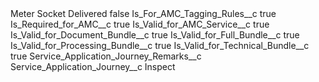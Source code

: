 <?xml version="1.0" encoding="UTF-8"?>
<CustomMetadata xmlns="http://soap.sforce.com/2006/04/metadata" xmlns:xsi="http://www.w3.org/2001/XMLSchema-instance" xmlns:xsd="http://www.w3.org/2001/XMLSchema">
    <label>Meter Socket Delivered</label>
    <protected>false</protected>
    <values>
        <field>Is_For_AMC_Tagging_Rules__c</field>
        <value xsi:type="xsd:boolean">true</value>
    </values>
    <values>
        <field>Is_Required_for_AMC__c</field>
        <value xsi:type="xsd:boolean">true</value>
    </values>
    <values>
        <field>Is_Valid_for_AMC_Service__c</field>
        <value xsi:type="xsd:boolean">true</value>
    </values>
    <values>
        <field>Is_Valid_for_Document_Bundle__c</field>
        <value xsi:type="xsd:boolean">true</value>
    </values>
    <values>
        <field>Is_Valid_for_Full_Bundle__c</field>
        <value xsi:type="xsd:boolean">true</value>
    </values>
    <values>
        <field>Is_Valid_for_Processing_Bundle__c</field>
        <value xsi:type="xsd:boolean">true</value>
    </values>
    <values>
        <field>Is_Valid_for_Technical_Bundle__c</field>
        <value xsi:type="xsd:boolean">true</value>
    </values>
    <values>
        <field>Service_Application_Journey_Remarks__c</field>
        <value xsi:nil="true"/>
    </values>
    <values>
        <field>Service_Application_Journey__c</field>
        <value xsi:type="xsd:string">Inspect</value>
    </values>
</CustomMetadata>

